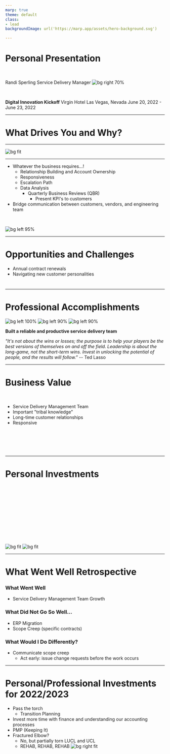 ```yaml
---
marp: true
theme: default
class:
- lead
backgroundImage: url('https://marp.app/assets/hero-background.svg')

---
```


# Personal Presentation

<br>

Randi Sperling
Service Delivery Manager
![bg right 70%](Randi_headshot.jpg)

<br>

**Digital Innovation Kickoff**
Virgin Hotel 
Las Vegas, Nevada
June 20, 2022 - June 23, 2022

---

<!-- footer: Computacenter 2022 -->
<!-- paginate: true -->

# **What Drives You and Why?**


---

![bg fit](pic-collage1.1.png)

---

- Whatever the business requires...!
    - Relationship Building and Account Ownership
    - Responsiveness
    - Escalation Path
    - Data Analysis
        - Quarterly Business Reviews (QBR)
            - Present KPI's to customers
- Bridge communication between customers, vendors, and engineering team
<br>

![bg left 95%](office-space-paul-lee-wilson.gif)


---

# Opportunities and Challenges
- Annual contract renewals
- Navigating new customer personalities
# 

---
# Professional Accomplishments

![bg left 100%](summer-pic.jpg)
![bg left 90%](brooke-pic.jpg)
![bg left 90%](paige-pic.jpg)

**Built a reliable and productive service delivery team**

_"It's not about the wins or losses; the purpose is to help your players be the best versions of themselves on and off the field. Leadership is about the long-game, not the short-term wins. Invest in unlocking the potential of people, and the results will follow."_ 
-- Ted Lasso

---

# Business Value


<br>

- Service Delivery Management Team
- Important "tribal knowledge" 
- Long-time customer relationships
- Responsive
<br>
<br>
<br>
<br>

---

# Personal Investments
<br>
<br>
<br>
<br>
<br>
<br>
<br>
<br>
<br>
<br>

![bg fit](ted-lasso-quote.jpg)
![bg fit](pic-collage2.1.png)

---


# What Went Well Retrospective

### What Went Well
- Service Delivery Management Team Growth

### What Did Not Go So Well...
- ERP Migration
- Scope Creep (specific contracts)

### What Would I Do Differently?
- Communicate scope creep
    - Act early: issue change requests before the work occurs


---

# Personal/Professional Investments for 2022/2023
- Pass the torch
    - Transition Planning
- Invest more time with finance and understanding our accounting processes
- PMP (Keeping It)
- Fractured Elbow? 
    - No, but partially torn LUCL and UCL
    - REHAB, REHAB, REHAB
![bg right fit](randi-sling.jpg)